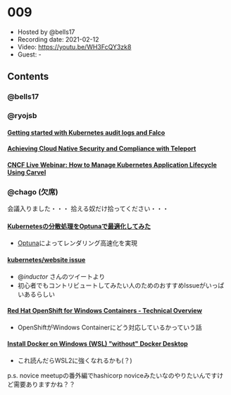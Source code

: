 # 009

- Hosted by @bells17
- Recording date: 2021-02-12
- Video: https://youtu.be/WH3FcQY3zk8
- Guest: -

## Contents

### @bells17

### @ryojsb
#### [Getting started with Kubernetes audit logs and Falco](https://sysdig.com/blog/kubernetes-audit-log-falco/)

#### [Achieving Cloud Native Security and Compliance with Teleport](https://www.infracloud.io/blogs/achieving-cloud-native-security-compliance-teleport/)

#### [CNCF Live Webinar: How to Manage Kubernetes Application Lifecycle Using Carvel](https://community.cncf.io/events/details/cncf-cncf-online-programs-presents-cncf-live-webinar-how-to-manage-kubernetes-application-lifecycle-using-carvel/?utm_source=hs_email&utm_medium=email&_hsenc=p2ANqtz-_HBVKRXAD06_CpuwK_EwXMGM-hEpOtjwyOkwa6ITw9rv9WMi3Iea2ZUlAh39jPBswmTSEI#/)


### @chago (欠席)
会議入りました・・・
拾える奴だけ拾ってください・・・

#### [Kubernetesの分散処理をOptunaで最適化してみた](https://zenn.dev/masap/articles/41ddc467caf74f)
- [Optuna](https://optuna.org/)によってレンダリング高速化を実現
#### [kubernetes/website issue](https://github.com/kubernetes/website/issues?q=is%3Aissue+is%3Aopen+label%3A%22good+first+issue%22+label%3Alanguage%2Fja)
- @_inductor_ さんのツイートより
- 初心者でもコントリビュートしてみたい人のためのおすすめIssueがいっぱいあるらしい
#### [Red Hat OpenShift for Windows Containers - Technical Overview](https://speakerdeck.com/redhatopenshift/red-hat-openshift-for-windows-containers-technical-overview)
- OpenShiftがWindows Containerにどう対応しているかっていう話
#### [Install Docker on Windows (WSL) "without" Docker Desktop](https://dev.to/bowmanjd/install-docker-on-windows-wsl-without-docker-desktop-34m9)
- これ読んだらWSL2に強くなれるかも(？)
 
p.s. novice meetupの番外編でhashicorp noviceみたいなのやりたいんですけど需要ありますかね？？
